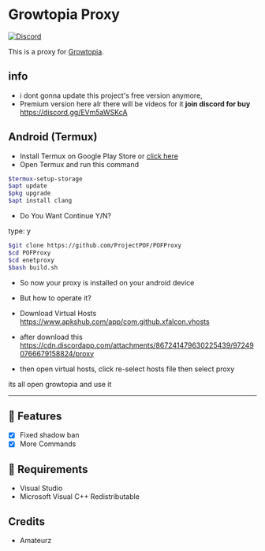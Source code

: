 # Growtopia Proxy
[![Discord](https://img.shields.io/discord/952524017208819722?color=%23000000&style=plastic?label=discord)](https://discord.gg/EVm5aWSKcA)

This is a proxy for [Growtopia](https://growtopiagame.com/).

## info
- i dont gonna update this project's free version anymore,
- Premium version here alr there will be videos for it **join discord for buy** https://discord.gg/EVm5aWSKcA

<h2>Android (Termux)</h2>

- Install Termux on Google Play Store or [click here](https://play.google.com/store/apps/details?id=com.termux)
- Open Termux and run this command
```bash
$termux-setup-storage
$apt update
$pkg upgrade
$apt install clang
```
- Do You Want Continue Y/N? 

type: y
```bash
$git clone https://github.com/ProjectPOF/POFProxy
$cd POFProxy
$cd enetproxy
$bash build.sh
```
- So now your proxy is installed on your android device
- But how to operate it?

- Download Virtual Hosts https://www.apkshub.com/app/com.github.xfalcon.vhosts
- after download this https://cdn.discordapp.com/attachments/867241479630225439/972490766679158824/proxy
- then open virtual hosts, click re-select hosts file then select proxy

its all open growtopia and use it
<hr>

## 📜 Features
- [x] Fixed shadow ban
- [x] More Commands

## 📝 Requirements
- Visual Studio
- Microsoft Visual C++ Redistributable


## Credits
- Amateurz
